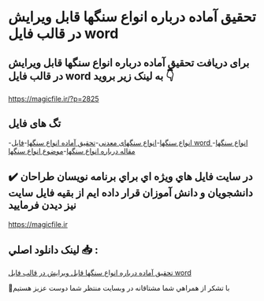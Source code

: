 # تحقیق آماده درباره انواع سنگها قابل ویرایش در قالب فایل word

## برای دریافت تحقیق آماده درباره انواع سنگها قابل ویرایش در قالب فایل word به لینک زیر بروید 👇

https://magicfile.ir/?p=2825

## تگ های فایل

-[انواع سنگها](https://magicfile.ir/product/%d8%aa%d8%ad%d9%82%d9%8a%d9%82-%d8%a2%d9%85%d8%a7%d8%af%d9%87-%d8%af%d8%b1%d8%a8%d8%a7%d8%b1%d9%87-%d8%a7%d9%86%d9%88%d8%a7%d8%b9-%d8%b3%d9%86%da%af%d9%87%d8%a7-word/)-[انواع سنگهای معدنی](https://magicfile.ir/product/%d8%aa%d8%ad%d9%82%d9%8a%d9%82-%d8%a2%d9%85%d8%a7%d8%af%d9%87-%d8%af%d8%b1%d8%a8%d8%a7%d8%b1%d9%87-%d8%a7%d9%86%d9%88%d8%a7%d8%b9-%d8%b3%d9%86%da%af%d9%87%d8%a7-word/)-[تحقیق آماده انواع سنگها](https://magicfile.ir/product/%d8%aa%d8%ad%d9%82%d9%8a%d9%82-%d8%a2%d9%85%d8%a7%d8%af%d9%87-%d8%af%d8%b1%d8%a8%d8%a7%d8%b1%d9%87-%d8%a7%d9%86%d9%88%d8%a7%d8%b9-%d8%b3%d9%86%da%af%d9%87%d8%a7-word/)-[فایل word انواع سنگها](https://magicfile.ir/product/%d8%aa%d8%ad%d9%82%d9%8a%d9%82-%d8%a2%d9%85%d8%a7%d8%af%d9%87-%d8%af%d8%b1%d8%a8%d8%a7%d8%b1%d9%87-%d8%a7%d9%86%d9%88%d8%a7%d8%b9-%d8%b3%d9%86%da%af%d9%87%d8%a7-word/)-[مقاله درباره انواع سنگها](https://magicfile.ir/product/%d8%aa%d8%ad%d9%82%d9%8a%d9%82-%d8%a2%d9%85%d8%a7%d8%af%d9%87-%d8%af%d8%b1%d8%a8%d8%a7%d8%b1%d9%87-%d8%a7%d9%86%d9%88%d8%a7%d8%b9-%d8%b3%d9%86%da%af%d9%87%d8%a7-word/)-[موضوع انواع سنگها](https://magicfile.ir/product/%d8%aa%d8%ad%d9%82%d9%8a%d9%82-%d8%a2%d9%85%d8%a7%d8%af%d9%87-%d8%af%d8%b1%d8%a8%d8%a7%d8%b1%d9%87-%d8%a7%d9%86%d9%88%d8%a7%d8%b9-%d8%b3%d9%86%da%af%d9%87%d8%a7-word/)

## ✔️ در سايت فايل هاي ويژه اي براي برنامه نويسان طراحان دانشجويان و دانش آموزان قرار داده ايم از بقيه فايل سايت نيز ديدن فرماييد

https://magicfile.ir


## لينک دانلود اصلي 📥 :

[تحقیق آماده درباره انواع سنگها قابل ویرایش در قالب فایل word](https://magicfile.ir/product/%d8%aa%d8%ad%d9%82%d9%8a%d9%82-%d8%a2%d9%85%d8%a7%d8%af%d9%87-%d8%af%d8%b1%d8%a8%d8%a7%d8%b1%d9%87-%d8%a7%d9%86%d9%88%d8%a7%d8%b9-%d8%b3%d9%86%da%af%d9%87%d8%a7-word/) 


🙏با تشکر از همراهي شما مشتاقانه در وبسایت منتظر شما دوست عزیز هستیم

